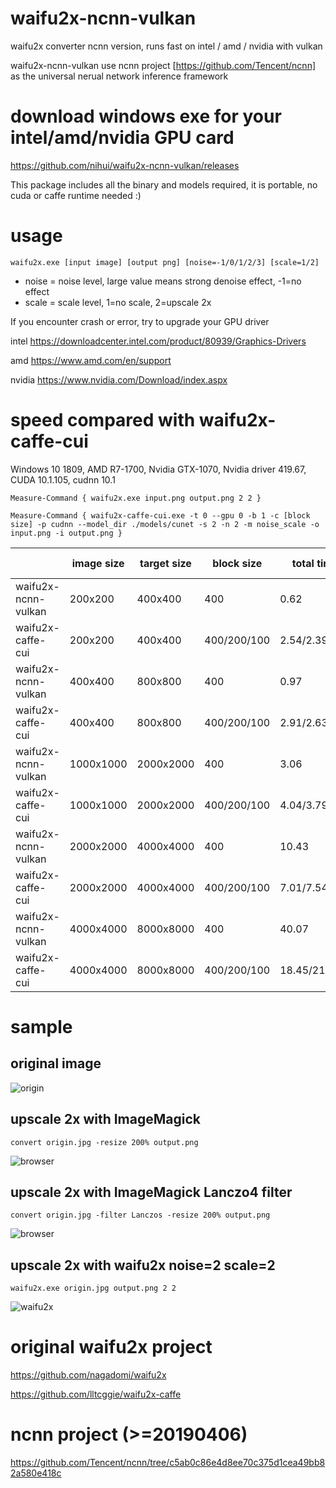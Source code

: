 # waifu2x-ncnn-vulkan
waifu2x converter ncnn version, runs fast on intel / amd / nvidia with vulkan

waifu2x-ncnn-vulkan use ncnn project [https://github.com/Tencent/ncnn] as the universal nerual network inference framework

# download windows exe for your intel/amd/nvidia GPU card
https://github.com/nihui/waifu2x-ncnn-vulkan/releases

This package includes all the binary and models required, it is portable, no cuda or caffe runtime needed :)

# usage
```
waifu2x.exe [input image] [output png] [noise=-1/0/1/2/3] [scale=1/2]
```
* noise = noise level, large value means strong denoise effect, -1=no effect
* scale = scale level, 1=no scale, 2=upscale 2x

If you encounter crash or error, try to upgrade your GPU driver

intel https://downloadcenter.intel.com/product/80939/Graphics-Drivers

amd https://www.amd.com/en/support

nvidia https://www.nvidia.com/Download/index.aspx

# speed compared with waifu2x-caffe-cui

Windows 10 1809, AMD R7-1700, Nvidia GTX-1070, Nvidia driver 419.67, CUDA 10.1.105, cudnn 10.1

```
Measure-Command { waifu2x.exe input.png output.png 2 2 }
```
```
Measure-Command { waifu2x-caffe-cui.exe -t 0 --gpu 0 -b 1 -c [block size] -p cudnn --model_dir ./models/cunet -s 2 -n 2 -m noise_scale -o input.png -i output.png }
```

||image size|target size|block size|total time(ms)|GPU memory(MB)|
|---|---|---|---|---|---|
|waifu2x-ncnn-vulkan|200x200|400x400|400|0.62|180|
|waifu2x-caffe-cui|200x200|400x400|400/200/100|2.54/2.39/2.36|3017/936/843|
|waifu2x-ncnn-vulkan|400x400|800x800|400|0.97|623|
|waifu2x-caffe-cui|400x400|800x800|400/200/100|2.91/2.63/2.7|3202/1389/1178|
|waifu2x-ncnn-vulkan|1000x1000|2000x2000|400|3.06|639|
|waifu2x-caffe-cui|1000x1000|2000x2000|400/200/100|4.04/3.79/4.35|3258/1582/1175|
|waifu2x-ncnn-vulkan|2000x2000|4000x4000|400|10.43|1090|
|waifu2x-caffe-cui|2000x2000|4000x4000|400/200/100|7.01/7.54/10.11|3258/1499/1200|
|waifu2x-ncnn-vulkan|4000x4000|8000x8000|400|40.07|2410|
|waifu2x-caffe-cui|4000x4000|8000x8000|400/200/100|18.45/21.85/31.82|3325/1652/1236|

# sample
## original image
![origin](https://raw.githubusercontent.com/nihui/waifu2x-ncnn-vulkan/master/0.jpg)
## upscale 2x with ImageMagick
```
convert origin.jpg -resize 200% output.png
```
![browser](https://raw.githubusercontent.com/nihui/waifu2x-ncnn-vulkan/master/1.png)
## upscale 2x with ImageMagick Lanczo4 filter
```
convert origin.jpg -filter Lanczos -resize 200% output.png
```
![browser](https://raw.githubusercontent.com/nihui/waifu2x-ncnn-vulkan/master/4.png)
## upscale 2x with waifu2x noise=2 scale=2
```
waifu2x.exe origin.jpg output.png 2 2
```
![waifu2x](https://raw.githubusercontent.com/nihui/waifu2x-ncnn-vulkan/master/2.png)

# original waifu2x project
https://github.com/nagadomi/waifu2x

https://github.com/lltcggie/waifu2x-caffe

# ncnn project (>=20190406)
https://github.com/Tencent/ncnn/tree/c5ab0c86e4d8ee70c375d1cea49bb82a580e418c
